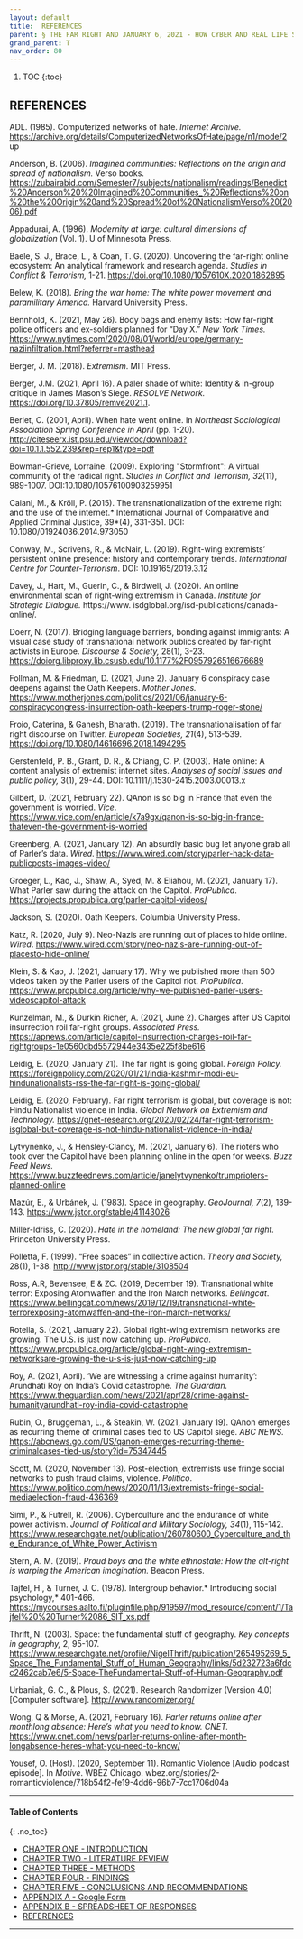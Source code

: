 ```yaml
---
layout: default
title:  REFERENCES  
parent: § THE FAR RIGHT AND JANUARY 6, 2021 - HOW CYBER AND REAL LIFE SPACES BECAME ONE AND THE IMAGERY THAT FACILITATED THE PROCESS  
grand_parent: T 
nav_order: 80 
---
```

<style>
.dont-break-out {
  /* These are technically the same, but use both */
  overflow-wrap: break-word;
  word-wrap: break-word;

     -ms-word-break: break-all;
  /* This is the dangerous one in WebKit, as it breaks things wherever */
  word-break: break-all;
  /* Instead use this non-standard one: */
  word-break: break-word;
}

.youtube-container {
    position: relative;
    width: 100%;
    height: 0;
    padding-bottom: 56.25%;
}
.youtube-video {
    position: absolute;
    top: 0;
    left: 0;
    width: 100%;
    height: 100%;
}

</style>

<div class="dont-break-out" markdown="1">

1. TOC
{:toc}

## REFERENCES
ADL. (1985). Computerized networks of hate. *Internet Archive.* https://archive.org/details/ComputerizedNetworksOfHate/page/n1/mode/2 up 

Anderson, B. (2006). *Imagined communities: Reflections on the origin and spread of nationalism.* Verso books. https://zubairabid.com/Semester7/subjects/nationalism/readings/Benedict%20Anderson%20%20Imagined%20Communities_%20Reflections%20on%20the%20Origin%20and%20Spread%20of%20NationalismVerso%20(2006).pdf 

Appadurai, A. (1996). *Modernity at large: cultural dimensions of globalization* (Vol. 1). U of Minnesota Press.

Baele, S. J., Brace, L., & Coan, T. G. (2020). Uncovering the far-right online ecosystem: An analytical framework and research agenda. *Studies in Conflict & Terrorism,* 1-21. https://doi.org/10.1080/1057610X.2020.1862895 

Belew, K. (2018). *Bring the war home: The white power movement and paramilitary America.* Harvard University Press.

Bennhold, K. (2021, May 26). Body bags and enemy lists: How far-right police officers and ex-soldiers planned for “Day X.” *New York Times.* https://www.nytimes.com/2020/08/01/world/europe/germany-naziinfiltration.html?referrer=masthead

Berger, J. M. (2018). *Extremism*. MIT Press. 

Berger, J.M. (2021, April 16). A paler shade of white: Identity & in-group critique in James Mason’s Siege. *RESOLVE Network.* https://doi.org/10.37805/remve2021.1.

Berlet, C. (2001, April). When hate went online. In *Northeast Sociological Association Spring Conference in April* (pp. 1-20). http://citeseerx.ist.psu.edu/viewdoc/download?doi=10.1.1.552.239&rep=rep1&type=pdf 

Bowman-Grieve, Lorraine. (2009). Exploring "Stormfront": A virtual community of the radical right. *Studies in Conflict and Terrorism, 32*(11), 989-1007. DOI:10.1080/10576100903259951

Caiani, M., & Kröll, P. (2015). The transnationalization of the extreme right and the use of the internet.* International Journal of Comparative and Applied Criminal Justice, 39*(4), 331-351. DOI: 10.1080/01924036.2014.973050 

Conway, M., Scrivens, R., & McNair, L. (2019). Right-wing extremists’ persistent online presence: history and contemporary trends. *International Centre for Counter-Terrorism*. DOI: 10.19165/2019.3.12

Davey, J., Hart, M., Guerin, C., & Birdwell, J. (2020). An online environmental scan of right-wing extremism in Canada. *Institute for Strategic Dialogue.* https://www. isdglobal.org/isd-publications/canada-online/.

Doerr, N. (2017). Bridging language barriers, bonding against immigrants: A visual case study of transnational network publics created by far-right activists in Europe. *Discourse & Society,* 28(1), 3-23. https://doiorg.libproxy.lib.csusb.edu/10.1177%2F0957926516676689

Follman, M. & Friedman, D. (2021, June 2). January 6 conspiracy case deepens against the Oath Keepers. *Mother Jones.* https://www.motherjones.com/politics/2021/06/january-6-conspiracycongress-insurrection-oath-keepers-trump-roger-stone/ 

Froio, Caterina, & Ganesh, Bharath. (2019). The transnationalisation of far right discourse on Twitter. *European Societies, 21*(4), 513-539. https://doi.org/10.1080/14616696.2018.1494295

Gerstenfeld, P. B., Grant, D. R., & Chiang, C. P. (2003). Hate online: A content analysis of extremist internet sites. *Analyses of social issues and public policy,* 3(1), 29-44. DOI: 10.1111/j.1530-2415.2003.00013.x 

Gilbert, D. (2021, February 22). QAnon is so big in France that even the government is worried. *Vice*. https://www.vice.com/en/article/k7a9gx/qanon-is-so-big-in-france-thateven-the-government-is-worried

Greenberg, A. (2021, January 12). An absurdly basic bug let anyone grab all of Parler’s data. *Wired*. https://www.wired.com/story/parler-hack-data-publicposts-images-video/ 

Groeger, L., Kao, J., Shaw, A., Syed, M. & Eliahou, M. (2021, January 17). What Parler saw during the attack on the Capitol. *ProPublica*. https://projects.propublica.org/parler-capitol-videos/

Jackson, S. (2020). Oath Keepers. Columbia University Press.

Katz, R. (2020, July 9). Neo-Nazis are running out of places to hide online. *Wired*. https://www.wired.com/story/neo-nazis-are-running-out-of-placesto-hide-online/ 

Klein, S. & Kao, J. (2021, January 17). Why we published more than 500 videos taken by the Parler users of the Capitol riot. *ProPublica*. https://www.propublica.org/article/why-we-published-parler-users-videoscapitol-attack

Kunzelman, M., & Durkin Richer, A. (2021, June 2). Charges after US Capitol insurrection roil far-right groups. *Associated Press.* https://apnews.com/article/capitol-insurrection-charges-roil-far-rightgroups-1e0560dbd5572944e3435e225f8be616 

Leidig, E. (2020, January 21). The far right is going global. *Foreign Policy.* https://foreignpolicy.com/2020/01/21/india-kashmir-modi-eu-hindunationalists-rss-the-far-right-is-going-global/

Leidig, E. (2020, February). Far right terrorism is global, but coverage is not: Hindu Nationalist violence in India. *Global Network on Extremism and Technology.* https://gnet-research.org/2020/02/24/far-right-terrorism-isglobal-but-coverage-is-not-hindu-nationalist-violence-in-india/ 

Lytvynenko, J., & Hensley-Clancy, M. (2021, January 6). The rioters who took over the Capitol have been planning online in the open for weeks. *Buzz  Feed News.* https://www.buzzfeednews.com/article/janelytvynenko/trumprioters-planned-online

Mazúr, E., & Urbánek, J. (1983). Space in geography. *GeoJournal, 7*(2), 139- 143. https://www.jstor.org/stable/41143026 

Miller-Idriss, C. (2020). *Hate in the homeland: The new global far right.* Princeton University Press.

Polletta, F. (1999). “Free spaces” in collective action. *Theory and Society,* 28(1), 1-38. http://www.jstor.org/stable/3108504 

Ross, A.R, Bevensee, E & ZC. (2019, December 19). Transnational white terror: Exposing Atomwaffen and the Iron March networks. *Bellingcat*. https://www.bellingcat.com/news/2019/12/19/transnational-white-terrorexposing-atomwaffen-and-the-iron-march-networks/

Rotella, S. (2021, January 22). Global right-wing extremism networks are growing. The U.S. is just now catching up. *ProPublica*. https://www.propublica.org/article/global-right-wing-extremism-networksare-growing-the-u-s-is-just-now-catching-up 

Roy, A. (2021, April). ‘We are witnessing a crime against humanity’: Arundhati Roy on India’s Covid catastrophe. *The Guardian.* https://www.theguardian.com/news/2021/apr/28/crime-against-humanityarundhati-roy-india-covid-catastrophe

Rubin, O., Bruggeman, L., & Steakin, W. (2021, January 19). QAnon emerges as recurring theme of criminal cases tied to US Capitol siege. *ABC NEWS.* https://abcnews.go.com/US/qanon-emerges-recurring-theme-criminalcases-tied-us/story?id=75347445 

Scott, M. (2020, November 13). Post-election, extremists use fringe social networks to push fraud claims, violence. *Politico*. https://www.politico.com/news/2020/11/13/extremists-fringe-social-mediaelection-fraud-436369 

Simi, P., & Futrell, R. (2006). Cyberculture and the endurance of white power activism. *Journal of Political and Military Sociology, 34*(1), 115-142. https://www.researchgate.net/publication/260780600_Cyberculture_and_the_Endurance_of_White_Power_Activism

Stern, A. M. (2019). *Proud boys and the white ethnostate: How the alt-right is warping the American imagination.* Beacon Press. 

Tajfel, H., & Turner, J. C. (1978). Intergroup behavior.* Introducing social psychology,* 401-466. https://mycourses.aalto.fi/pluginfile.php/919597/mod_resource/content/1/Tajfel%20%20Turner%2086_SIT_xs.pdf

Thrift, N. (2003). Space: the fundamental stuff of geography. *Key concepts in geography,* 2, 95-107. https://www.researchgate.net/profile/NigelThrift/publication/265495269_5_Space_The_Fundamental_Stuff_of_Human_Geography/links/5d232723a6fdcc2462cab7e6/5-Space-TheFundamental-Stuff-of-Human-Geography.pdf

Urbaniak, G. C., & Plous, S. (2021). Research Randomizer (Version 4.0) [Computer software]. http://www.randomizer.org/ 

Wong, Q & Morse, A. (2021, February 16). *Parler returns online after monthlong absence: Here’s what you need to know. CNET.* https://www.cnet.com/news/parler-returns-online-after-month-longabsence-heres-what-you-need-to-know/ 

Yousef, O. (Host). (2020, September 11). Romantic Violence [Audio podcast episode]. In *Motive*. WBEZ Chicago. wbez.org/stories/2-romanticviolence/718b54f2-fe19-4dd6-96b7-7cc1706d04a
***

#### Table of Contents
{: .no_toc}

<ul><li> <a href="/docs/T/THE-FAR-RIGHT-AND-JANUARY-6-2021-HOW-CYBER-AND-REAL-LIFE-SPACES-BECAME-ONE-AND-THE-IMAGERY-THAT-FACILITATED-THE-PROCESS-1/">CHAPTER ONE - INTRODUCTION</a></li><li> <a href="/docs/T/THE-FAR-RIGHT-AND-JANUARY-6-2021-HOW-CYBER-AND-REAL-LIFE-SPACES-BECAME-ONE-AND-THE-IMAGERY-THAT-FACILITATED-THE-PROCESS-2/">CHAPTER TWO - LITERATURE REVIEW</a></li><li> <a href="/docs/T/THE-FAR-RIGHT-AND-JANUARY-6-2021-HOW-CYBER-AND-REAL-LIFE-SPACES-BECAME-ONE-AND-THE-IMAGERY-THAT-FACILITATED-THE-PROCESS-3/">CHAPTER THREE - METHODS</a></li><li> <a href="/docs/T/THE-FAR-RIGHT-AND-JANUARY-6-2021-HOW-CYBER-AND-REAL-LIFE-SPACES-BECAME-ONE-AND-THE-IMAGERY-THAT-FACILITATED-THE-PROCESS-4/">CHAPTER FOUR - FINDINGS</a></li><li> <a href="/docs/T/THE-FAR-RIGHT-AND-JANUARY-6-2021-HOW-CYBER-AND-REAL-LIFE-SPACES-BECAME-ONE-AND-THE-IMAGERY-THAT-FACILITATED-THE-PROCESS-5/">CHAPTER FIVE - CONCLUSIONS AND RECOMMENDATIONS</a></li><li> <a href="/docs/T/THE-FAR-RIGHT-AND-JANUARY-6-2021-HOW-CYBER-AND-REAL-LIFE-SPACES-BECAME-ONE-AND-THE-IMAGERY-THAT-FACILITATED-THE-PROCESS-6/">APPENDIX A - Google Form</a></li><li> <a href="/docs/T/THE-FAR-RIGHT-AND-JANUARY-6-2021-HOW-CYBER-AND-REAL-LIFE-SPACES-BECAME-ONE-AND-THE-IMAGERY-THAT-FACILITATED-THE-PROCESS-7/">APPENDIX B - SPREADSHEET OF RESPONSES</a></li><li> <a href="/docs/T/THE-FAR-RIGHT-AND-JANUARY-6-2021-HOW-CYBER-AND-REAL-LIFE-SPACES-BECAME-ONE-AND-THE-IMAGERY-THAT-FACILITATED-THE-PROCESS-8/">REFERENCES</a></li></ul>

***

</div>
